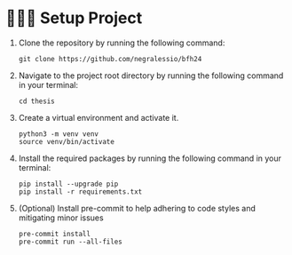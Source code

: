 # 👨🏽‍💻 Setup Project

1. Clone the repository by running the following command:
   ```shell
   git clone https://github.com/negralessio/bfh24
   ```

2. Navigate to the project root directory by running the following command in your terminal:
   ```shell
   cd thesis
   ```

3. Create a virtual environment and activate it.
   ```shell
   python3 -m venv venv
   source venv/bin/activate
   ```

4. Install the required packages by running the following command in your terminal:
   ```shell
   pip install --upgrade pip
   pip install -r requirements.txt
   ```

5. (Optional) Install pre-commit to help adhering to code styles and mitigating minor issues
   ```shell
   pre-commit install
   pre-commit run --all-files
   ```